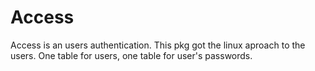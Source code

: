 # Access

Access is an users authentication. This pkg got the linux aproach to the users. One table for users, one table for user's passwords.